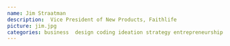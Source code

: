 ```yaml
---
name: Jim Straatman
description:  Vice President of New Products, Faithlife
picture: jim.jpg
categories: business  design coding ideation strategy entrepreneurship
---
```




